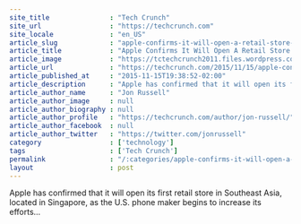 ```yaml
---
site_title               : "Tech Crunch"
site_url                 : "https://techcrunch.com"
site_locale              : "en_US"
article_slug             : "apple-confirms-it-will-open-a-retail-store-in-singapore-its-first-in-southeast-asia"
article_title            : "Apple Confirms It Will Open A Retail Store In Singapore, Its First In Southeast Asia"
article_image            : "https://tctechcrunch2011.files.wordpress.com/2015/09/appleevent_2015_48.jpg?w=764&h=400&crop=1"
article_url              : "https://techcrunch.com/2015/11/15/apple-confirms-it-will-open-a-retail-store-in-singapore-its-first-in-southeast-asia/"
article_published_at     : "2015-11-15T19:38:52-02:00"
article_description      : "Apple has confirmed that it will open its first retail store in Southeast Asia, located in Singapore, as the U.S. phone maker begins to increase its efforts..."
article_author_name      : "Jon Russell"
article_author_image     : null
article_author_biography : null
article_author_profile   : "https://techcrunch.com/author/jon-russell/"
article_author_facebook  : null
article_author_twitter   : "https://twitter.com/jonrussell"
category                 : ['technology']
tags                     : ['Tech Crunch']
permalink                : "/:categories/apple-confirms-it-will-open-a-retail-store-in-singapore-its-first-in-southeast-asia/"
layout                   : post
---
```


Apple has confirmed that it will open its first retail store in Southeast Asia, located in Singapore, as the U.S. phone maker begins to increase its efforts...
